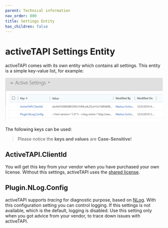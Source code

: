 ```yaml
---
parent: Technical information
nav_order: 800
title: Settings Entity
has_children: false
---
```


# activeTAPI Settings Entity

activeTAPI comes with its own entity which contains all settings. This entity is a simple key-value list, for example:

![image-20191217151534194](settingEntity.assets/image-20191217151534194.png)

The following keys can be used:

> Please  notice the **keys and values** are **Case-Sensitive**!

## ActiveTAPI.ClientId

You will get this key from your vendor when you have purchased your own license. Without this settings, activeTAPI uses the [shared license](http://activetapi.net/licensing/sharedlicense/?target=_blank).

## Plugin.NLog.Config

activeTAPI supports *tracing* for diagnostic purpose, based on [NLog](https://nlog-project.org/). With this configuration setting you can control logging. If this settings is not available, which is the default, logging is disabled. Use this setting only when you got advice from your vendor, to trace down issues with activeTAPI.
